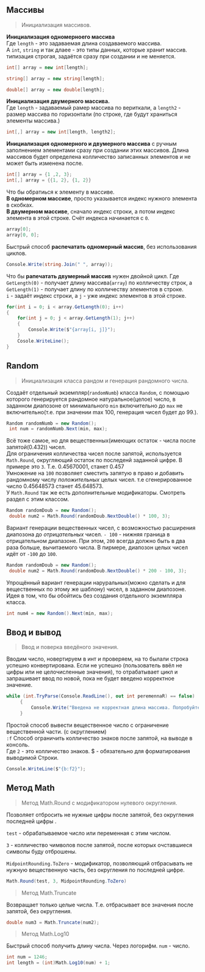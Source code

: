 
## Массивы

>Инициализация массивов.

**Инициализация одномерноего массива** <br>
Где `length` - это задаваемая длина создаваемого массива.<br>
А `int`, `string` и так длаее - это типы данных, которые хранит массив. типизация строгая, задаётся сразу при создании и не меняется.
```c#
int[] array = new int[length]; 

string[] array = new string[length];

double[] array = new double[length];
```
**Инициализация двумерного массива.**<br> 
Где `length` - задаваемый рамер массива по вериткали, а `length2` - размер массива по горизонтали (по строке, где будут храниться элементы массива.)
```c#
int[,] array = new int[length, length2]; 
```
**Инициализация одномерного и двумерного массива** с ручным заполнением элементами сразу при создании этих массивов.
Длина массивов будет определена колличество записанных элементов и не может быть изменена после.
```c#
int[] array = {1 ,2, 3}; 
int[,] array = {{1, 2}, {1, 2}}
```
Что бы обратиься к элементу в массиве.<br> 
**В одномерном массиве**, просто указывается индекс нужного элемента в скобках.<br> 
**В двумерном массиве**, сначало индекс строки, а потом индекс элемента в этой строке. Счёт индекса начинается с `0`.
```c#
array[0];
array[0, 0];
```
Быстрый способ **распечатать одномерный массив**, без использования циклов.
```c#
Console.Write(string.Join(" ", array));
```
Что бы **рапечатать двумерный массив** нужен двойной цикл.
Где `GetLength(0)` - получает длину массива(`array`) по колличеству строк, а `GetLength(1)` - получает длину по колличеству элементов в строке. <br>
`i` - задаёт индекс строки, а `j` - уже индекс элементов в этой строке.
```c#
for(int i = 0; i < array.GetLength(0); i++)
{
    for(int j = 0; j < array.GetLength(1); j++)
    {
        Console.Write($"{array[i, j]}");
    }
    Cosole.WriteLine();
}
```
## Random

> Инициализация класса рандом и генерация рандомного числа.


Создаёт отдельный экземпляр(`randomNumb`) класса `Random`, с помощью которого генерируется рандомное натуральное(целое) число, в заданном диапозоне от минимального `min` включительно до `max` не включительно(т.е. при значении max 100, генерация чисел будет до 99.).
```c#
Random randomNumb = new Random(); 
 int num = randomNumb.Next(min, max);
```
Всё тоже самое, но для вещественных(имеющих остаток - числа после запятой(0.432)) чисел.<br> 
Для ограничения колличества чисел после запятой, используется `Math.Round`, округляющий остаток по последенй заданной цифре. В примере это `3`. Т.е. 0.45670001, станет 0.457 <br> 
Умножение  на `100` позволяет сместить запятую в право и добавить рандомному числу  *положительных* целых чисел. т.е сгенерированное число 0.45648573 станет 45.648573. <br>
У `Math.Round` так же есть дополнительные модификаторы. Смотреть раздел с этим классом.
```c#
Random randomDoub = new Random(); 
 double num2 = Math.Round(randomDoub.NextDouble() * 100, 3);
```
Вариант генерации вещественных чисел, с возможностью расширения диапозона до *отрицательных* чисел.
`- 100` - нижняя граница в отрицательном диапазоне. При этом, `200`  всегда должно быть в два раза больше, вычитаемого числа.
В пирмере, диапозон целых чисел идёт от `-100` до `100`.
```c#
Random randomDoub = new Random(); 
 double num2 = Math.Round(randomDoub.NextDouble() * 200 - 100, 3);
```
Упрощённый вариант генерации наруральных(можно сделать и для вещественных по этому же шаблону) чисел, в заданном диапозоне.<br>
Идея в том, что бы обойтись без создания отдельного экземпляра класса.   
```c#
int num4 = new Random().Next(min, max);
```
## Ввод и вывод

> Ввод и поверка введёного значения.

Вводим число, новертируем в инт и проверяем, на то былали строка успешно конвертирована. 
Если не успешно (пользователь ввёл не цифры или не целочисленные значения), то отрабатывает цикл и запрашивает ввод по новой, пока не будет введено корректное значение.
```c#
while (int.TryParse(Console.ReadLine(), out int peremennaR) == false)
     {
         Console.Write("Введена не корректная длина массива. Попробуйте ещё раз: ");
     }
```

Простой способ вывести вещественное число с ограничение вещественной части. (с округлением)<br>
`:f` Способ ограничить колличество знаков после запятой, на выводе в консоль.<br>
Где `2` - это колличество знаков. $ - обязательно для форматирования выводимой Строки. 
```c#
Console.WriteLine($"{b:f2}"); 
```
## Метод Math

> Метод Math.Round с модификатором нулевого округления.

Позволяет отбросить не нужные цифры после запятой, без округления последней цифры .

`test` - обрабатываемое число или переменная с этим числом.

`3` - колличество чимволов после запятой, после которых очставшиеся символы буду отброшены.

`MidpointRounding.ToZero` - модификатор, позволяющий отбрасывать не нужную вещественную часть, без округления по последней цифре.
```C#
Math.Round(test, 3, MidpointRounding.ToZero)
```
> Метод Math.Truncate

Возвращает только целые числа. Т.е. отбрасывает все значения после запятой, без округления.
```c#
double num3 = Math.Truncate(num2); 
```

> Метод Math.Log10

Быстрый способ получить длину числа. Через логорифм.
`num` - число.
```c#
int num = 1246;
int length = (int)Math.Log10(num) + 1; 
```







